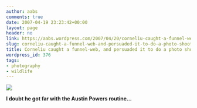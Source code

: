 ```yaml
---
author: aabs
comments: true
date: 2007-04-19 23:23:42+00:00
layout: page
header: no
link: https://aabs.wordpress.com/2007/04/20/corneliu-caught-a-funnel-web-and-persuaded-it-to-do-a-photo-shoot/
slug: corneliu-caught-a-funnel-web-and-persuaded-it-to-do-a-photo-shoot
title: Corneliu caught a funnel-web, and persuaded it to do a photo shoot
wordpress_id: 376
tags:
- photography
- wildlife
---
```


[![](http://www.acorns.com.au/Attachment.ashx?id=WindowsLiveWriter/Icaughtalivefunnelweb_12CEB/funnelweb_thumb2.jpg)](http://www.acorns.com.au/2007/4/19/I+caught+a+live+funnel+web+.aspx)  
	

**I doubt he got far with the Austin Powers routine...**
